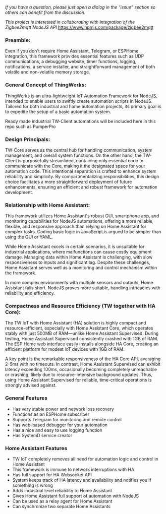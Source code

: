 *If you have a question, please just open a dialog in the “issue” section so others can benefit from the discussion.*

*This project is interested in collaborating with integration of the Zigbee2mqtt NodeJS API* https://www.npmjs.com/package/zigbee2mqtt 

### Preamble:
Even if you don't require Home Assistant, Telegram, or ESPHome integration, this framework provides essential features such as UDP communications, a debugging website, timer functions, logging, notifications, a service installer, and straightforward management of both volatile and non-volatile memory storage.

### General Concept of ThingWerks:
ThingWerks is an ultra-lightweight IoT Automation Framework for NodeJS, intended to enable users to swiftly create automation scripts in NodeJS. Tailored for both industrial and home automation projects, its primary goal is to expedite the setup of a basic automation system.

Ready made industrial TW-Client automations will be included here in this repo such as PumperPro

### Design Principals:
TW-Core serves as the central hub for handling communication, system management, and overall system functions. On the other hand, the TW-Client is purposefully streamlined, containing only essential code to communicate with the Core, making it the designated space for your automation code. This intentional separation is crafted to enhance system reliability and simplicity. By compartmentalizing responsibilities, this design choice facilitates a more straightforward deployment of future enhancements, ensuring an efficient and robust framework for automation development.

### Relationship with Home Assistant:
This framework utilizes Home Assistant's robust GUI, smartphone app, and monitoring capabilities for NodeJS automations, offering a more reliable, flexible, and responsive approach than relying on Home Assistant for complex tasks. Coding basic logic in JavaScript is argued to be simpler than using the GUI or YAML.

While Home Assistant excels in certain scenarios, it is unsuitable for industrial applications, where malfunctions can cause costly equipment damage. Managing data within Home Assistant is challenging, with slow responsiveness to inputs and significant lag. Despite these challenges, Home Assistant serves well as a monitoring and control mechanism within the framework.

In more complex environments with multiple sensors and outputs, Home Assistant falls short. NodeJS proves more suitable, handling intricacies with reliability and efficiency.

### Compactness and Resource Efficiency (TW together with HA Core):

The TW IoT with Home Assistant (HA) solution is highly compact and resource-efficient, especially with Home Assistant Core, which operates stably with just 500MB of RAM—unlike Home Assistant Supervised. During testing, Home Assistant Supervised consistently crashed with 1GB of RAM. The ESP Home web interface easily installs alongside HA Core, creating an efficient platform for modest IoT devices with 1GB of RAM.

A key point is the remarkable responsiveness of the HA Core API, averaging 2-5ms with no timeouts. In contrast, Home Assistant Supervised can exhibit latency exceeding 100ms, occasionally becoming completely unreachable or crashing, likely due to resource-intensive background updates. Thus, using Home Assistant Supervised for reliable, time-critical operations is strongly advised against.

### General Features
* Has very stable power and network loss recovery 
* Functions as an ESPHome subscriber
* Supports Telegram for monitoring and remote control
* Has web-based debugger for your automation
* Has a nice and easy to use logging function
* Has SystemD service creator

### Home Assistant Features
* TW IoT completely removes all need for automation logic and control in Home Assistant
* This framework is immune to network interruptions with HA
* Has full support for HA Websocket API
* System keeps track of HA latency and availability and notifies you if something is wrong
* Adds industrial level reliability to Home Assistant
* Gives Home Assistant full support of automation with NodeJS
* Can be used as a relay agent for Home Assistant
* Can synchronize two separate Home Assistants
